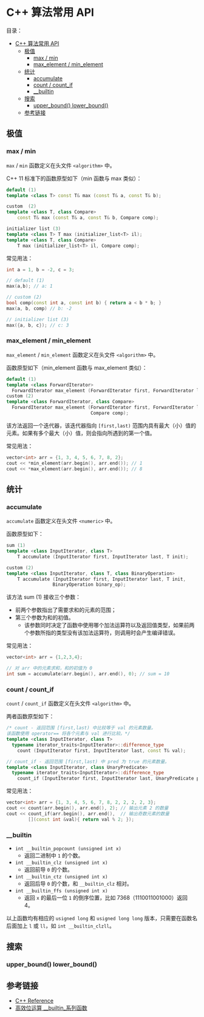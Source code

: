 # C++ 算法常用 API

目录：

- [C++ 算法常用 API](#c-算法常用-api)
  - [极值](#极值)
    - [max / min](#max--min)
    - [max_element / min_element](#max_element--min_element)
  - [统计](#统计)
    - [accumulate](#accumulate)
    - [count / count_if](#count--count_if)
    - [__builtin](#__builtin)
  - [搜索](#搜索)
    - [upper_bound() lower_bound()](#upper_bound-lower_bound)
  - [参考链接](#参考链接)

## 极值

### max / min

`max` / `min` 函数定义在头文件 `<algorithm>` 中。

C++ 11 标准下的函数原型如下（min 函数与 max 类似）：

```C++
default (1) 
template <class T> const T& max (const T& a, const T& b);

custom  (2) 
template <class T, class Compare>
    const T& max (const T& a, const T& b, Compare comp);

initializer list (3) 
template <class T> T max (initializer_list<T> il);
template <class T, class Compare>
    T max (initializer_list<T> il, Compare comp);
```

常见用法：

```C++
int a = 1, b = -2, c = 3;

// default (1)
max(a,b); // a: 1

// custom (2)
bool comp(const int a, const int b) { return a < b * b; }
max(a, b, comp) // b: -2

// initializer list (3) 
max({a, b, c}); // c: 3
```

### max_element / min_element

`max_element` / `min_element` 函数定义在头文件 `<algorithm>` 中。

函数原型如下（min_element 函数与 max_element 类似）：

```C++
default (1)	
template <class ForwardIterator>
  ForwardIterator max_element (ForwardIterator first, ForwardIterator last);
custom (2)	
template <class ForwardIterator, class Compare>
  ForwardIterator max_element (ForwardIterator first, ForwardIterator last,
                               Compare comp);
```

该方法返回一个迭代器，该迭代器指向 `[first,last)` 范围内具有最大（小）值的元素。如果有多个最大（小）值，则会指向所遇到的第一个值。

常见用法：

```C++
vector<int> arr = {1, 3, 4, 5, 6, 7, 8, 2};
cout << *min_element(arr.begin(), arr.end()); // 1
cout << *max_element(arr.begin(), arr.end()); // 8
```

## 统计

### accumulate

`accumulate` 函数定义在头文件 `<numeric>` 中。

函数原型如下：

```C++
sum (1)	
template <class InputIterator, class T>
    T accumulate (InputIterator first, InputIterator last, T init);

custom (2)	
template <class InputIterator, class T, class BinaryOperation>
    T accumulate (InputIterator first, InputIterator last, T init,
                 BinaryOperation binary_op);
```

该方法 sum (1) 接收三个参数：

* 前两个参数指出了需要求和的元素的范围；
* 第三个参数为和的初值。
  * 该参数同时决定了函数中使用哪个加法运算符以及返回值类型，如果前两个参数所指的类型没有该加法运算符，则调用时会产生编译错误。

常见用法：

```C++
vector<int> arr = {1,2,3,4};

// 对 arr 中的元素求和，和的初值为 0
int sum = accumulate(arr.begin(), arr.end(), 0); // sum = 10
```

### count / count_if

`count` / `count_if` 函数定义在头文件 `<algorithm>` 中。

两者函数原型如下：

```C++
/* count - 返回范围 [first,last) 中比较等于 val 的元素数量。
该函数使用 operator== 将各个元素与 val 进行比较。*/
template <class InputIterator, class T>
  typename iterator_traits<InputIterator>::difference_type
    count (InputIterator first, InputIterator last, const T& val);

// count_if - 返回范围 [first,last) 中 pred 为 true 的元素数量。
template <class InputIterator, class UnaryPredicate>
  typename iterator_traits<InputIterator>::difference_type
    count_if (InputIterator first, InputIterator last, UnaryPredicate pred);
```

常见用法：

```C++
vector<int> arr = {1, 3, 4, 5, 6, 7, 8, 2, 2, 2, 2, 3};
cout << count(arr.begin(), arr.end(), 2); // 输出元素 2 的数量
cout << count_if(arr.begin(), arr.end(),  // 输出奇数元素的数量
        [](const int &val){ return val % 2; });
```

### __builtin

* `int __builtin_popcount (unsigned int x)`
  * 返回二进制中 `1` 的个数。
* `int __builtin_clz (unsigned int x)`
  * 返回前导 `0` 的个数。
* `int __builtin_ctz (unsigned int x)`
  * 返回后导 `0` 的个数，和 `__builtin_clz` 相对。
* `int __builtin_ffs (unsigned int x)`
  * 返回 `x` 的最后一位 `1` 的倒序位置，比如 7368（1110011001000）返回 4。

以上函数均有相应的 `usigned long` 和 `usigned long long` 版本，只需要在函数名后面加上 `l` 或 `ll`，如 `int __builtin_clzll`。

## 搜索

### upper_bound() lower_bound()


## 参考链接

* [C++ Reference](http://www.cplusplus.com/reference/)
* [高效位运算 __builtin_系列函数
](https://blog.csdn.net/yuer158462008/article/details/46383635?utm_medium=distribute.pc_relevant.none-task-blog-2~default~baidujs_baidulandingword~default-0.pc_relevant_paycolumn_v3&spm=1001.2101.3001.4242.1&utm_relevant_index=2)